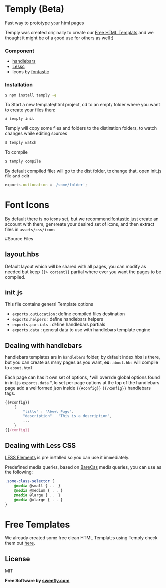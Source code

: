 # Temply (Beta)

Fast way to prototype your html pages

Temply was created originally to create our [Free HTML Templats](http://sweefty.com/templates) and we thought it might be of a good use for others as well :)

### Component

* [handlebars]
* [Lessc]
* Icons by [fontastic]

### Installation

```sh
$ npm install temply -g
```

To Start a new template/html project, cd to an empty folder where you want to create your files then:

```sh
$ temply init
```

Temply will copy some files and folders to the distination folders, to watch changes while editing sources

```sh
$ temply watch
```

To compile

```sh
$ temply compile
```

By default compiled files will go to the dist folder, to change that, open init.js file and edit

```js
exports.outLocation = '/some/folder';
```

# Font Icons

By default there is no icons set, but we recommend [fontastic] just create an account with them, genereate your desired set of icons, and then extract files in ``assets/css/icons``

#Source Files

## layout.hbs

Default layout which will be shared with all pages, you can modify as needed but keep ``{{> content}}`` partial where ever you want the pages to be compiled.

## init.js

This file contains general Template options

- ``exports.outLocation`` : define compiled files destination
- ``exports.helpers`` : define handlebars helpers
- ``exports.partials`` : define handlebars partials
- ``exports.data`` : general data to use with handlebars template engine

## Dealing with handlebars

handlebars templates are in ``handlebars`` folder, by default index.hbs is there, but you can create as many pages as you want, **ex :** ``about.hbs`` will compile to ``about.html``

Each page can has it own set of options, *will override global options found in init.js ``exports.data`` *,  to set per page options at the top of the handlebars page add a wellformed json inside ``{{#config}}``  ``{{/config}}`` handlebars tags.

```js
{{#config}}
    {
        "title" : "About Page",
        "description" : "This is a description",
        ...
    }
{{/config}}
```

## Dealing with Less CSS

[LESS Elements] is pre installed so you can use it immediately.

Predefined media queries, based on [BareCss] media queries, you can use as the following:

```css
.some-class-selector {
    @media @small { ... }
    @media @medium { ... }
    @media @large { ... }
    @media @xlarge { ... }
}
```

# Free Templates

We already created some free clean HTML Templates using Temply check them out [here](http://sweefty.com/templates).

License
----
MIT

**Free Software by [sweefty.com]**

[jQuery]:http://jquery.com
[Temply]:http://sweefty.com/temply
[Sweefty.com]:http://sweefty.com
[Fontastic]:http://fontastic.me
[BareCss]:http://sweefty.com/bare
[LESS Elements]:http://lesselements.com
[Lessc]:http://lesscss.org
[handlebars]: http://handlebarsjs.com
